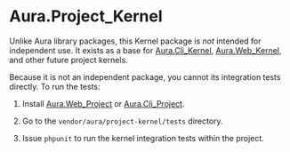 # Aura.Project_Kernel

Unlike Aura library packages, this Kernel package is *not* intended for
independent use. It exists as a base for [Aura.Cli_Kernel][],
[Aura.Web_Kernel][], and other future project kernels.

[Aura.Cli_Kernel]: https://github.com/auraphp/Aura.Cli_Kernel
[Aura.Web_Kernel]: https://github.com/auraphp/Aura.Web_Kernel
[Aura.Cli_Project]: https://github.com/auraphp/Aura.Cli_Project
[Aura.Web_Project]: https://github.com/auraphp/Aura.Web_Project

Because it is not an independent package, you cannot its integration tests
directly. To run the tests:

1. Install [Aura.Web_Project][] or [Aura.Cli_Project][].

2. Go to the `vendor/aura/project-kernel/tests` directory.

3. Issue `phpunit` to run the kernel integration tests within the project.

